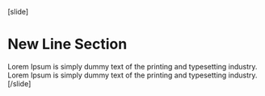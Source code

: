 [slide]
# New Line Section
Lorem Ipsum is simply dummy text of the printing and typesetting industry.
<br/>
Lorem Ipsum is simply dummy text of the printing and typesetting industry.
[/slide]